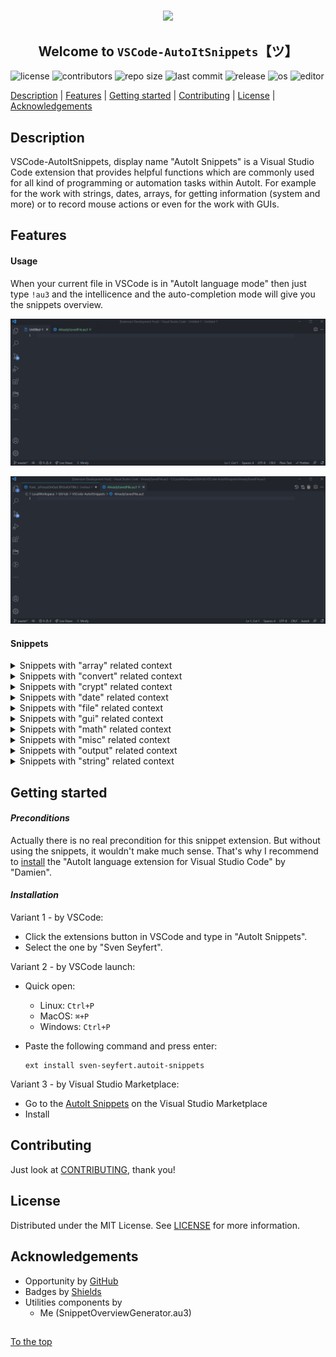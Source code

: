 #####

<p align="center">
    <img src="https://github.com/Sven-Seyfert/VSCode-AutoItSnippets/blob/main/media/favicon.ico" width="80" />
    <h2 align="center">Welcome to <code>VSCode-AutoItSnippets</code>【ツ】</h2>
</p>

![license](https://img.shields.io/badge/license-MIT-ff69b4.svg?style=flat-square&logo=spdx)
![contributors](https://img.shields.io/github/contributors/Sven-Seyfert/VSCode-AutoItSnippets.svg?style=flat-square&logo=github)
![repo size](https://img.shields.io/github/repo-size/Sven-Seyfert/VSCode-AutoItSnippets.svg?style=flat-square&logo=github)
![last commit](https://img.shields.io/github/last-commit/Sven-Seyfert/VSCode-AutoItSnippets.svg?style=flat-square&logo=github)
![release](https://img.shields.io/github/release/Sven-Seyfert/VSCode-AutoItSnippets.svg?style=flat-square&logo=github)
![os](https://img.shields.io/badge/os-windows-yellow.svg?style=flat-square&logo=windows)
![editor](https://img.shields.io/badge/editor-VSCode-blueviolet.svg?style=flat-square&logo=visual-studio-code)

[Description](#description) | [Features](#features) | [Getting started](#getting-started) | [Contributing](#contributing) | [License](#license) | [Acknowledgements](#acknowledgements)

## Description

VSCode-AutoItSnippets, display name "AutoIt Snippets" is a Visual Studio Code extension that provides helpful functions which are commonly used for all kind of programming or automation tasks within AutoIt. For example for the work with strings, dates, arrays, for getting information (system and more) or to record mouse actions or even for the work with GUIs.

## Features

#### Usage

When your current file in VSCode is in "AutoIt language mode" then just type `!au3` and the intellicence and the auto-completion mode will give you the snippets overview.

![usage](screenshots/usageExample1.gif)

![usage](screenshots/usageExample2.gif)

#### Snippets

<details>
<summary>Snippets with "array" related context</summary>
<p>

| Prefix | Snippet | Description |
| :--- | :--- | :--- |
| !au3_arrayDisplay | ArrayDisplay | Default _ArrayDisplay with the array name as title. |
| !au3_fileContentToArray | FileContentToArray | File content or multiline string to array. |
| !au3_filterEmptyLinesFromArray | FilterEmptyLinesFromArray | Remove empty strings from array. |
| !au3_getCount | GetCount | Get array index count. |
| !au3_sortColumnSequenceOf2dArray | SortColumnSequenceOf2dArray | Sort column sequence alphabetically of a multidimensional array. |
| !au3_transformToZeroBasedArray | TransformToZeroBasedArray | Transform an array which starts on index one to a zero based array. |

<p>
</details>

<details>
<summary>Snippets with "convert" related context</summary>
<p>

| Prefix | Snippet | Description |
| :--- | :--- | :--- |
| !au3_convertBinToInt | ConvertBinToInt | Convert binary to integer. |
| !au3_convertHexToInt | ConvertHexToInt | Convert hex to integer. |
| !au3_convertIntToBin | ConvertIntToBin | Convert integer to binary. |
| !au3_convertIntToHex | ConvertIntToHex | Convert integer to hex. |
| !au3_convertIntToOct | ConvertIntToOct | Convert integer to octal number. |
| !au3_hexColorInvert | HexColorInvert | Invert the given hex color. |

<p>
</details>

<details>
<summary>Snippets with "crypt" related context</summary>
<p>

| Prefix | Snippet | Description |
| :--- | :--- | :--- |
| !au3_decryptFromUtf16LittleEndian | DecryptFromUtf16LittleEndian | Decrypt from UTF16 Little Endian (UTF-16LE). |
| !au3_encryptToUtf16LittleEndian | EncryptToUtf16LittleEndian | Encrypt to UTF16 Little Endian (UTF-16LE). |

<p>
</details>

<details>
<summary>Snippets with "date" related context</summary>
<p>

| Prefix | Snippet | Description |
| :--- | :--- | :--- |
| !au3_calendarWeekToDays | CalendarWeekToDays | Get an array of days from the given calendar week. |
| !au3_getDateDiffByBoundary | GetDateDiffByBoundary | Get date diff by boundary (e. g. 90 days from the current day). |
| !au3_getDateTime | GetDateTime | Get current date and time as a timestamp. |
| !au3_getHHMMSSOfSeconds | GetHHMMSSOfSeconds | Get hours, minutes and seconds of given seconds (reverse of _getSecondsOfHHMMSS). |
| !au3_getSecondsOfHHMMSS | GetSecondsOfHHMMSS | Get seconds of given hours, minutes and seconds (reverse of _getHHMMSSOfSeconds). |
| !au3_getTimerDiffInSecOrMin | GetTimerDiffInSecOrMin | Get timer diff in seconds or minutes. |

<p>
</details>

<details>
<summary>Snippets with "file" related context</summary>
<p>

| Prefix | Snippet | Description |
| :--- | :--- | :--- |
| !au3_addBackslashToPathEnd | AddBackslashToPathEnd | Ensure trailing backslash for a path. |
| !au3_appendToFile | AppendToFile | Append text to file. |
| !au3_createFileWithSpecificSize | CreateFileWithSpecificSize | Create a dummy file with a specific file size. |
| !au3_fileExistsBranch | FileExistsBranch | Check condition for file or directory exists. |
| !au3_getFileContent | GetFileContent | Get file content to string. |
| !au3_getFileProperties | GetFileProperties | Get all possible file properties to array. |
| !au3_getFileShare | GetFileShare | Get a list of FileShares as array. |
| !au3_getJustFileExtension | GetJustFileExtension | Get just the file extension of a file name or file path. |
| !au3_getJustFileName | GetJustFileName | Get just the file name of a file path (including the file extension). |
| !au3_getJustPathOfFile | GetJustPathOfFile | Get just the path of a file. |
| !au3_isFileInUse | IsFileInUse | Check is file in use by another process. |
| !au3_relativeToAbsolutePath | RelativeToAbsolutePath | Resolve relative path to absolute path. |
| !au3_setMaxDirectories | SetMaxDirectories | Remove directories until the maximum count of directories is reached (e. g. for log directories with a timestamp as name). |
| !au3_setMaxFiles | SetMaxFiles | Remove files until the maximum count of files is reached (e. g. for log files with a timestamp as name). |
| !au3_sortFileByAscOrDesc | SortFileByAscOrDesc | Sort file content ascending or descending. |
| !au3_writeFile | WriteFile | Create or overwrite a file with the given content. |

<p>
</details>

<details>
<summary>Snippets with "gui" related context</summary>
<p>

| Prefix | Snippet | Description |
| :--- | :--- | :--- |
| !au3_getLabelSize | GetLabelSize | Get the label size (with or height in pixel). |
| !au3_getWindowHandle | GetWindowHandle | Get window handle by title. |
| !au3_guiAllowedInputs | GuiAllowedInputs | Control GUI input data by allowed input values (keystrokes). |
| !au3_guiInputFilterWMCommand | GuiInputFilterWMCommand | Watch and filter specific GUI input controls by specific RegEx pattern. |
| !au3_guiSetWinToCenter | GuiSetWinToCenter | Set window to center on screen. |
| !au3_guiWindowShakeAsHint | GuiWindowShakeAsHint | Let the window shake a bit as a popup hint. |
| !au3_isFocusOnGui | IsFocusOnGui | Is given GUI in focus (window exists, window is visible, window is enabled and window is active). |
| !au3_isMouseOnGui | IsMouseOnGui | Is mouse over the GUI. |
| !au3_setVisualStateOfStartBar | SetVisualStateOfStartBar | Toggle visual state of the windows start bar. |
| !au3_showToolTipInfo | ShowToolTipInfo | Show tool tip text with padding. |
| !au3_startBarToggle | StartBarToggle | Show or hide windows start bar. |

<p>
</details>

<details>
<summary>Snippets with "math" related context</summary>
<p>

| Prefix | Snippet | Description |
| :--- | :--- | :--- |
| !au3_isNumberOdd | IsNumberOdd | Is number odd or even. |
| !au3_math_GgT_kgV | Math_GgT_kgV | Get 'greatest common divisor' and 'least common multiple'. |

<p>
</details>

<details>
<summary>Snippets with "misc" related context</summary>
<p>

| Prefix | Snippet | Description |
| :--- | :--- | :--- |
| !au3_deleteCurrentScriptAfterRun | DeleteCurrentScriptAfterRun | Delete current script after execution (after run). |
| !au3_drawRecordedMouseMovesFromFile | DrawRecordedMouseMovesFromFile | Draw recorded mouse moves (like a curve) from data of a file (see function _recordMouseMovesToConsole). |
| !au3_extractZipVia7z | ExtractZipVia7z | Extract zip archive by 7z call. |
| !au3_getGuid | GetGuid | Get a valid GUID. |
| !au3_getGuidSegment | GetGuidSegment | Get GUID segment which is used in function _getGuid. |
| !au3_getMacOrIpAddress | GetMacOrIpAddress | Get MAC address or if not found the IP address. |
| !au3_getMonitorResolution | GetMonitorResolution | Get monitor resolution data as array. |
| !au3_getProcessPathByPID | GetProcessPathByPID | Get process path by process id (PID). |
| !au3_msgBoxWithoutStop | MsgBoxWithoutStop | Show a message box without stop/pause the program execution. |
| !au3_pressKeyOrSendStringSeveralTimes | PressKeyOrSendStringSeveralTimes | Press key (keystroke) or send a string several times. |
| !au3_recordMouseMovesToConsole | RecordMouseMovesToConsole | Record mouse move as 'MouseMove( ... )' string to console. Which is a preparation step for function _drawRecordedMouseMovesFromFile. |
| !au3_setDisplayResolution | SetDisplayResolution | Set display resolution to specific display width and height. |
| !au3_talkOverPcVoice | TalkOverPcVoice | Let the computer read out your text by the use of the SAPI API. |

<p>
</details>

<details>
<summary>Snippets with "output" related context</summary>
<p>

| Prefix | Snippet | Description |
| :--- | :--- | :--- |
| !au3_consoleWrite | ConsoleWrite | Extends the default ConsoleWrite by start- and trailing pipe sign for better notice of whitespaces. |
| !au3_consoleWriteUnicodeChars | ConsoleWriteUnicodeChars | Write Unicode characters to the console. |
| !au3_getAutoItEnvironmentInfos | GetAutoItEnvironmentInfos | Get AutoIt environment information. |
| !au3_getComputerInfos | GetComputerInfos | Get computer information. |

<p>
</details>

<details>
<summary>Snippets with "string" related context</summary>
<p>

| Prefix | Snippet | Description |
| :--- | :--- | :--- |
| !au3_createRandomText | CreateRandomText | Create a random text (string based on different modi). |
| !au3_normalizeStringLength | NormalizeStringLength | Normalize string length for a good looking table like output result. |

<p>
</details>

## Getting started

#### *Preconditions*

Actually there is no real precondition for this snippet extension.
But without using the snippets, it wouldn't make much sense.
That's why I recommend to [install](https://marketplace.visualstudio.com/items?itemName=Damien.autoit) the "AutoIt language extension for Visual Studio Code" by "Damien".

#### *Installation*

Variant 1 - by VSCode:

- Click the extensions button in VSCode and type in "AutoIt Snippets".
- Select the one by "Sven Seyfert".

Variant 2 - by VSCode launch:

- Quick open:
  - Linux: `Ctrl+P`
  - MacOS: `⌘+P`
  - Windows: `Ctrl+P`
- Paste the following command and press enter:

  ```
  ext install sven-seyfert.autoit-snippets
  ```

Variant 3 - by Visual Studio Marketplace:

- Go to the [AutoIt Snippets](https://marketplace.visualstudio.com/items?itemName=sven-seyfert.autoit-snippets) on the Visual Studio Marketplace
- Install

## Contributing

Just look at [CONTRIBUTING](https://github.com/Sven-Seyfert/VSCode-AutoItSnippets/blob/main/docs/CONTRIBUTING.md), thank you!

## License

Distributed under the MIT License. See [LICENSE](https://github.com/Sven-Seyfert/VSCode-AutoItSnippets/blob/main/LICENSE.md) for more information.

## Acknowledgements

- Opportunity by [GitHub](https://github.com)
- Badges by [Shields](https://shields.io)
- Utilities components by
  - Me (SnippetOverviewGenerator.au3)

##

[To the top](#)
